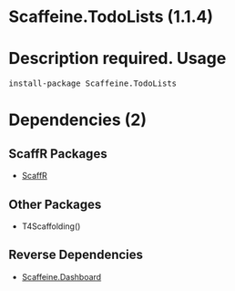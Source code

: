 ﻿Scaffeine.TodoLists (1.1.4)
======
Description required.
Usage
======
<pre>install-package Scaffeine.TodoLists</pre>
Dependencies (2)
=====

ScaffR Packages
------
* [ScaffR](https://github.com/wcpro/ScaffR/tree/master/src/ScaffR)

Other Packages
------
* T4Scaffolding()

Reverse Dependencies
-----
* [Scaffeine.Dashboard](https://github.com/wcpro/scaffeine/tree/master/src/Scaffeine.Dashboard)
